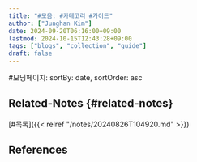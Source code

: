 ```yaml
---
title: "#모음: #카테고리 #가이드"
author: ["Junghan Kim"]
date: 2024-09-20T06:16:00+09:00
lastmod: 2024-10-15T12:43:28+09:00
tags: ["blogs", "collection", "guide"]
draft: false
---
```


\#모닝페이지: sortBy: date, sortOrder: asc

<!--more-->


## Related-Notes {#related-notes}

[#목록]({{< relref "/notes/20240826T104920.md" >}})

## References

<style>.csl-entry{text-indent: -1.5em; margin-left: 1.5em;}</style><div class="csl-bib-body">
</div>
